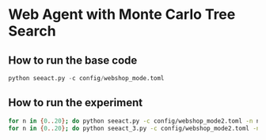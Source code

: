 # Web Agent with Monte Carlo Tree Search

## How to run the base code
```python
python seeact.py -c config/webshop_mode.toml
```

## How to run the experiment
```bash
for n in {0..20}; do python seeact.py -c config/webshop_mode2.toml -n n; done;
for n in {0..20}; do python seeact_3.py -c config/webshop_mode2.toml -n n; done;
```